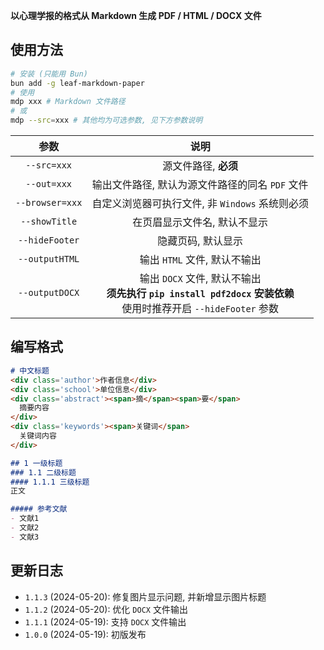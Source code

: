 **以心理学报的格式从 Markdown 生成 PDF / HTML / DOCX 文件**

## 使用方法
```bash
# 安装 (只能用 Bun)
bun add -g leaf-markdown-paper
# 使用
mdp xxx # Markdown 文件路径
# 或
mdp --src=xxx # 其他均为可选参数, 见下方参数说明
```

| 参数 | 说明 |
| :---: | :---: |
| `--src=xxx` | 源文件路径, **必须** |
| `--out=xxx` | 输出文件路径, 默认为源文件路径的同名 `PDF` 文件 |
| `--browser=xxx` | 自定义浏览器可执行文件, 非 `Windows` 系统则必须 |
| `--showTitle` | 在页眉显示文件名, 默认不显示 |
| `--hideFooter` | 隐藏页码, 默认显示 |
| `--outputHTML` | 输出 `HTML` 文件, 默认不输出 |
| `--outputDOCX` | 输出 `DOCX` 文件, 默认不输出<br>**须先执行 `pip install pdf2docx` 安装依赖**<br>使用时推荐开启 `--hideFooter` 参数 |

## 编写格式
```markdown
# 中文标题
<div class='author'>作者信息</div>
<div class='school'>单位信息</div>
<div class='abstract'><span>摘</span><span>要</span>
  摘要内容
</div>
<div class='keywords'><span>关键词</span>
  关键词内容
</div>

## 1 一级标题
### 1.1 二级标题
#### 1.1.1 三级标题
正文

##### 参考文献
- 文献1
- 文献2
- 文献3
```

## 更新日志
- `1.1.3` (2024-05-20): 修复图片显示问题, 并新增显示图片标题
- `1.1.2` (2024-05-20): 优化 `DOCX` 文件输出
- `1.1.1` (2024-05-19): 支持 `DOCX` 文件输出
- `1.0.0` (2024-05-19): 初版发布